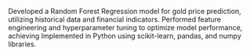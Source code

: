  Developed a Random Forest Regression model for gold price prediction, utilizing historical data and financial indicators. Performed
 feature engineering and hyperparameter tuning to optimize model performance, achieving Implemented in Python using scikit-learn,
 pandas, and numpy libraries.
